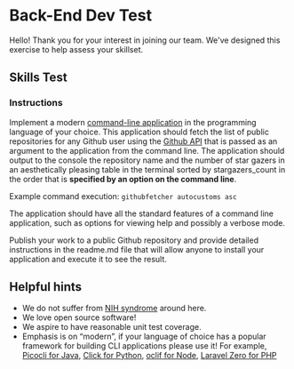 # Back-End Dev Test

Hello! Thank you for your interest in joining our team. We've designed this exercise to help assess your skillset.

## Skills Test

### Instructions
Implement a modern [command-line application](https://learn.co/lessons/intro-to-cli-applications) in the programming language of your choice. This application should fetch the list of public repositories for any Github user using the [Github API](https://developer.github.com/v3/) that is passed as an argument to the application from the command line. The application should output to the console the repository name and the number of star gazers in an aesthetically pleasing table in the terminal sorted by stargazers_count in the order that is **specified by an option on the command line**.

Example command execution:
```githubfetcher autocustoms asc```

The application should have all the standard features of a command line application, such as options for viewing help and possibly a verbose mode.

Publish your work to a public Github repository and provide detailed instructions in the readme.md file that will allow anyone to install your application and execute it to see the result.

## Helpful hints
- We do not suffer from [NIH syndrome](https://en.wikipedia.org/wiki/Not_invented_here) around here.
- We love open source software!
- We aspire to have reasonable unit test coverage.
- Emphasis is on “modern”, if your language of choice has a popular framework for building CLI applications please use it! For example, [Picocli for Java](https://picocli.info/), [Click for Python](https://github.com/pallets/click), [oclif for Node](https://github.com/oclif/oclif), [Laravel Zero for PHP](https://github.com/laravel-zero/laravel-zero)
